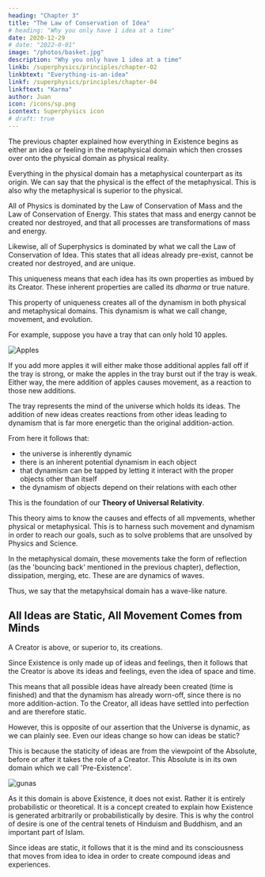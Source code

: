 ```yaml
---
heading: "Chapter 3"
title: "The Law of Conservation of Idea"
# heading: "Why you only have 1 idea at a time"
date: 2020-12-29
# date: "2022-0-01"
image: "/photos/basket.jpg"
description: "Why you only have 1 idea at a time"
linkb: /superphysics/principles/chapter-02
linkbtext: "Everything-is-an-idea"
linkf: /superphysics/principles/chapter-04
linkftext: "Karma"
author: Juan
icon: /icons/sp.png
icontext: Superphysics icon
# draft: true
---
```



The previous chapter explained how everything in Existence begins as either an idea or feeling in the metaphysical domain which then crosses over onto the physical domain as physical reality. 

Everything in the physical domain has a metaphysical counterpart as its origin. We can say that the physical is the effect of the metaphysical. This is also why the metaphysical is superior to the physical. 

All of Physics is dominated by the Law of Conservation of Mass and the Law of Conservation of Energy. This states that mass and energy cannot be created nor destroyed, and that all processes are transformations of mass and energy.  

<!-- Antoine Lavoisier 1789.  -->

Likewise, all of Superphysics is dominated by what we call the Law of Conservation of Idea. This states that all ideas already pre-exist, cannot be created nor destroyed, and are unique.

This uniqueness means that each idea has its own properties as imbued by its Creator. These inherent properties are called its *dharma* or true nature. <!-- Unlike nature which si -->

This property of uniqueness creates all of the dynamism in both physical and metaphysical domains. This dynamism is what we call change, movement, and evolution.

For example, suppose you have a tray that can only hold 10 apples. 

![Apples](/photos/objects/apples.jpg)

If you add more apples it will either make those additional apples fall off if the tray is strong, or make the apples in the tray burst out if the tray is weak. Either way, the mere addition of apples causes movement, as a reaction to those new additions.

The tray represents the mind of the universe which holds its ideas. The addition of new ideas creates reactions from other ideas leading to dynamism that is far more energetic than the original addition-action.  

From here it follows that:
- the universe is inherently dynamic
- there is an inherent potential dynamism in each object 
- that dynamism can be tapped by letting it interact with the proper objects other than itself
- the dynamism of objects depend on their relations with each other

This is the foundation of our **Theory of Universal Relativity**. 

This theory aims to know the causes and effects of all mpvements, whether physical or metaphysical. This is to harness such movement and dynamism in order to reach our goals, such as to solve problems that are unsolved by Physics and Science.  

In the metaphysical domain, these movements take the form of reflection (as the 'bouncing back' mentioned in the previous chapter),  deflection, dissipation, merging, etc. These are are dynamics of waves. 

Thus, we say that the metapyhsical domain has a wave-like nature.   


## All Ideas are Static, All Movement Comes from Minds

<!-- Aethereal Relativity is concerned with the movement of ideas* as qoas (quantum of aether), such as how the idea of a horse-carriage moved and evolved into an automobile and then into an electric car, and then into a flying electric car in the future.   -->

A Creator is above, or superior to, its creations. 

Since Existence is only made up of ideas and feelings, then it follows that the Creator is above its ideas and feelings, even the idea of space and time. 

This means that all possible ideas have already been created (time is finished) and that the dynamism has already worn-off, since there is no more addition-action. To the Creator, all ideas have settled into perfection and are therefore static. 

However, this is opposite of our assertion that the Universe is dynamic, as we can plainly see. Even our ideas change so how can ideas be static? 

This is because the staticity of ideas are from the viewpoint of the Absolute, before or after it takes the role of a Creator. This Absolute is in its own domain which we call 'Pre-Existence'.

![gunas](/graphics/meta/gunas.png)

As it this domain is above Existence, it does not exist. Rather it is entirely probabilistic or theoretical. It is a concept created to explain how Existence is generated arbitrarily or probabilistically by desire. This is why the control of desire is one of the central tenets of Hinduism and Buddhism, and an important part of Islam.  

Since ideas are static, it follows that it is the mind and its consciousness that moves from idea to idea in order to create compound ideas and experiences.



<!--  are static and non-moving, and it is the created minds that move from one idea to another. However, our perspective as humans is from the created minds. And so, for the purposes of explanation, we will take the opposite view and see our minds as stationary and ideas as moving. -->



<!-- Movement, Cause and Effect
The law of conservation of mass and energy is:

{{< quote >}}
Matter and Energy cannot be created nor destroyed 
</div>


We extend this to the aethereal layer of ideas and feelings:

{{< quote >}}
Ideas and Feelings cannot be created nor destroyed 
</div> -->


<!-- even tribal humans have to evolve because gorillas will also evolve into the level of tribal humans and Law of Conservation of ideas. They will clash.   -->
